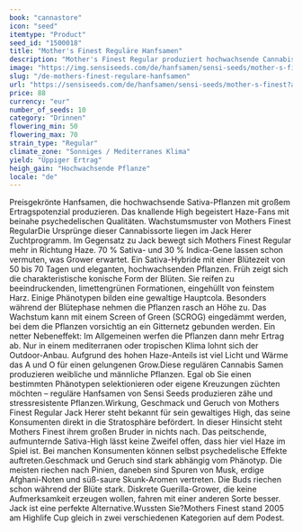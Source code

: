 ```yaml
---
book: "cannastore"
icon: "seed"
itemtype: "Product"
seed_id: "1500018"
title: "Mother's Finest Reguläre Hanfsamen"
description: "Mother's Finest Regular produziert hochwachsende Cannabispflanzen mit einer Blütezeit von 50 bis 70 Tagen. 70 % Sativa für ein euphorisches Haze-High."
image: "https://img.sensiseeds.com/de/hanfsamen/sensi-seeds/mother-s-finest-image.png"
slug: "/de-mothers-finest-regulare-hanfsamen"
url: "https://sensiseeds.com/de/hanfsamen/sensi-seeds/mother-s-finest?a_aid=cannastore"
price: 88
currency: "eur"
number_of_seeds: 10
category: "Drinnen"
flowering_min: 50
flowering_max: 70
strain_type: "Regular"
climate_zone: "Sonniges / Mediterranes Klima"
yield: "Üppiger Ertrag"
heigh_gain: "Hochwachsende Pflanze"
locale: "de"
---
```

Preisgekrönte Hanfsamen, die hochwachsende Sativa-Pflanzen mit großem Ertragspotenzial produzieren. Das knallende High begeistert Haze-Fans mit beinahe psychedelischen Qualitäten. Wachstumsmuster von Mothers Finest RegularDie Ursprünge dieser Cannabissorte liegen im Jack Herer Zuchtprogramm. Im Gegensatz zu Jack bewegt sich Mothers Finest Regular mehr in Richtung Haze. 70 % Sativa- und 30 % Indica-Gene lassen schon vermuten, was Grower erwartet. Ein Sativa-Hybride mit einer Blütezeit von 50 bis 70 Tagen und eleganten, hochwachsenden Pflanzen. Früh zeigt sich die charakteristische konische Form der Blüten. Sie reifen zu beeindruckenden, limettengrünen Formationen, eingehüllt von feinstem Harz. Einige Phänotypen bilden eine gewaltige Hauptcola. Besonders während der Blütephase nehmen die Pflanzen rasch an Höhe zu. Das Wachstum kann mit einem Screen of Green (SCROG) eingedämmt werden, bei dem die Pflanzen vorsichtig an ein Gitternetz gebunden werden. Ein netter Nebeneffekt: Im Allgemeinen werfen die Pflanzen dann mehr Ertrag ab. Nur in einem mediterranen oder tropischen Klima lohnt sich der Outdoor-Anbau. Aufgrund des hohen Haze-Anteils ist viel Licht und Wärme das A und O für einen gelungenen Grow.Diese regulären Cannabis Samen produzieren weibliche und männliche Pflanzen. Egal ob Sie einen bestimmten Phänotypen selektionieren oder eigene Kreuzungen züchten möchten – reguläre Hanfsamen von Sensi Seeds produzieren zähe und stressresistente Pflanzen.Wirkung, Geschmack und Geruch von Mothers Finest Regular Jack Herer steht bekannt für sein gewaltiges High, das seine Konsumenten direkt in die Stratosphäre befördert. In dieser Hinsicht steht Mothers Finest ihrem großen Bruder in nichts nach. Das peitschende, aufmunternde Sativa-High lässt keine Zweifel offen, dass hier viel Haze im Spiel ist. Bei manchen Konsumenten können selbst psychedelische Effekte auftreten.Geschmack und Geruch sind stark abhängig vom Phänotyp. Die meisten riechen nach Pinien, daneben sind Spuren von Musk, erdige Afghani-Noten und süß-saure Skunk-Aromen vertreten. Die Buds riechen schon während der Blüte stark. Diskrete Guerilla-Grower, die keine Aufmerksamkeit erzeugen wollen, fahren mit einer anderen Sorte besser. Jack ist eine perfekte Alternative.Wussten Sie?Mothers Finest stand 2005 am Highlife Cup gleich in zwei verschiedenen Kategorien auf dem Podest.
